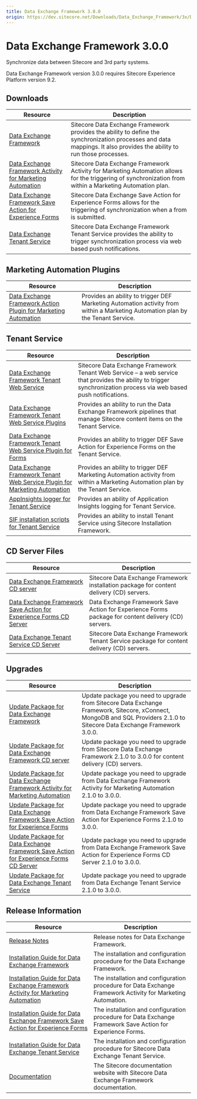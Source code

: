 ```yaml
---
title: Data Exchange Framework 3.0.0
origin: https://dev.sitecore.net/Downloads/Data_Exchange_Framework/3x/Data_Exchange_Framework_300.aspx
---
```


# Data Exchange Framework 3.0.0

Synchronize data between Sitecore and 3rd party systems.

  <Alert variant='warning' mb={4}>
    <AlertIcon />
    Data Exchange Framework version 3.0.0 requires Sitecore Experience Platform version 9.2.
  </Alert>
  

## Downloads

 | Resource | Description |
 | --- | --- |
 | [Data Exchange Framework](https://sitecoredev.azureedge.net/~/media/833DC3BC5EC14383AF658F372E073E2D.ashx?date=20190902T122636) | Sitecore Data Exchange Framework provides the ability to define the synchronization processes and data mappings. It also provides the ability to run those processes. |
 | [Data Exchange Framework Activity for Marketing Automation](https://sitecoredev.azureedge.net/~/media/A2C447BB57614875B1530A200BC6A712.ashx?date=20191010T094715) | Sitecore Data Exchange Framework Activity for Marketing Automation allows for the triggering of synchronization from within a Marketing Automation plan. |
 | [Data Exchange Framework Save Action for Experience Forms](https://sitecoredev.azureedge.net/~/media/2038CFA7E9914B9E88955FFB8C7501E1.ashx?date=20191010T094838) | Sitecore Data Exchange Save Action for Experience Forms allows for the triggering of synchronization when a from is submitted. |
 | [Data Exchange Tenant Service](https://sitecoredev.azureedge.net/~/media/99E61AD2B5D04E39B52EBEC8C8BFC8FE.ashx?date=20191010T095031) | Sitecore Data Exchange Framework Tenant Service provides the ability to trigger synchronization process via web based push notifications. |

## Marketing Automation Plugins

 | Resource | Description |
 | --- | --- |
 | [Data Exchange Framework Action Plugin for Marketing Automation](https://sitecoredev.azureedge.net/~/media/CF46E5613AE54E018EE27EA8C6B8C2FC.ashx?date=20191010T100030) | Provides an ability to trigger DEF Marketing Automation activity from within a Marketing Automation plan by the Tenant Service. |

## Tenant Service

 | Resource | Description |
 | --- | --- |
 | [Data Exchange Framework Tenant Web Service](https://sitecoredev.azureedge.net/~/media/453022A765954606B2EA2983A40C9C1F.ashx?date=20191010T100235) | Sitecore Data Exchange Framework Tenant Web Service – a web service that provides the ability to trigger synchronization process via web based push notifications. |
 | [Data Exchange Framework Tenant Web Service Plugins](https://sitecoredev.azureedge.net/~/media/CF92E3B3ABA24D0F974FFC8FB2BBC28C.ashx?date=20191010T100509) | Provides an ability to run the Data Exchange Framework pipelines that manage Sitecore content items on the Tenant Service. |
 | [Data Exchange Framework Tenant Web Service Plugin for Forms](https://sitecoredev.azureedge.net/~/media/9D0AEE6EF1104384BA156191E13296A5.ashx?date=20191010T100839) | Provides an ability to trigger DEF Save Action for Experience Forms on the Tenant Service. |
 | [Data Exchange Framework Tenant Web Service Plugin for Marketing Automation](https://sitecoredev.azureedge.net/~/media/E10E78AD9E734E51A702397FC147FD55.ashx?date=20191010T101014) | Provides an ability to trigger DEF Marketing Automation activity from within a Marketing Automation plan by the Tenant Service. |
 | [AppInsights logger for Tenant Service](https://sitecoredev.azureedge.net/~/media/B1CA80D318534F4CB68A87D41066FA93.ashx?date=20191010T101130) | Provides an ability of Application Insights logging for Tenant Service. |
 | [SIF installation scripts for Tenant Service](https://sitecoredev.azureedge.net/~/media/80EFE32AE6A24C599F8DB15B35F8CF0A.ashx?date=20191010T101243) | Provides an ability to install Tenant Service using Sitecore Installation Framework. |

## CD Server Files

 | Resource | Description |
 | --- | --- |
 | [Data Exchange Framework CD server](https://sitecoredev.azureedge.net/~/media/81010542864F4C349863705F02D1A843.ashx?date=20190902T122657) | Sitecore Data Exchange Framework installation package for content delivery (CD) servers. |
 | [Data Exchange Framework Save Action for Experience Forms CD Server](https://sitecoredev.azureedge.net/~/media/69ED4286A96145C9BE55123A7104B9C8.ashx?date=20191010T101548) | Data Exchange Framework Save Action for Experience Forms package for content delivery (CD) servers. |
 | [Data Exchange Tenant Service CD Server](https://sitecoredev.azureedge.net/~/media/FAD98F8E17024CF2B31E583A4503BEC8.ashx?date=20191010T101429) | Sitecore Data Exchange Framework Tenant Service package for content delivery (CD) servers. |

## Upgrades

 | Resource | Description |
 | --- | --- |
 | [Update Package for Data Exchange Framework](https://sitecoredev.azureedge.net/~/media/FA2FCADDE28746879C83C146DFABF0E9.ashx?date=20190923T111540) | Update package you need to upgrade from Sitecore Data Exchange Framework, Sitecore, xConnect, MongoDB and SQL Providers 2.1.0 to Sitecore Data Exchange Framework 3.0.0. |
 | [Update Package for Data Exchange Framework CD server](https://sitecoredev.azureedge.net/~/media/162233856EF44B168BB56716AC0A8BBF.ashx?date=20190923T111555) | Update package you need to upgrade from Sitecore Data Exchange Framework 2.1.0 to 3.0.0 for content delivery (CD) servers. |
 | [Update Package for Data Exchange Framework Activity for Marketing Automation](https://sitecoredev.azureedge.net/~/media/52911447151D4698B1D746ED4F438704.ashx?date=20191010T102528) | Update package you need to upgrade from Data Exchange Framework Activity for Marketing Automation 2.1.0 to 3.0.0. |
 | [Update Package for Data Exchange Framework Save Action for Experience Forms](https://sitecoredev.azureedge.net/~/media/45148642CF8E440FB69E33E1E3CD3961.ashx?date=20191010T102747) | Update package you need to upgrade from Data Exchange Framework Save Action for Experience Forms 2.1.0 to 3.0.0. |
 | [Update Package for Data Exchange Framework Save Action for Experience Forms CD Server](https://sitecoredev.azureedge.net/~/media/31702B66F1C24AE2B81F81295629D0A5.ashx?date=20191010T102916) | Update package you need to upgrade from Data Exchange Framework Save Action for Experience Forms CD Server 2.1.0 to 3.0.0. |
 | [Update Package for Data Exchange Tenant Service](https://sitecoredev.azureedge.net/~/media/4AB655ED1A1B4C3FB8EFF27419892204.ashx?date=20191010T102352) | Update package you need to upgrade from Data Exchange Tenant Service 2.1.0 to 3.0.0. |

## Release Information

 | Resource | Description |
 | --- | --- |
 | [Release Notes](/downloads/Data%20Exchange%20Framework/3x/Data%20Exchange%20Framework%20300/Release%20Notes) | Release notes for Data Exchange Framework. |
 | [Installation Guide for Data Exchange Framework](https://sitecoredev.azureedge.net/~/media/73B17A08803443EEA08C24A10C7A4EE5.ashx?date=20201117T115105) | The installation and configuration procedure for the Data Exchange Framework. |
 | [Installation Guide for Data Exchange Framework Activity for Marketing Automation](https://sitecoredev.azureedge.net/~/media/BBDCEEBB48894977ADD8DA2D40753FA4.ashx?date=20191210T134611) | The installation and configuration procedure for Data Exchange Framework Activity for Marketing Automation. |
 | [Installation Guide for Data Exchange Framework Save Action for Experience Forms](https://sitecoredev.azureedge.net/~/media/33685917898548EC91DA61C53EFEFFD4.ashx?date=20191021T103329) | The installation and configuration procedure for Data Exchange Framework Save Action for Experience Forms. |
 | [Installation Guide for Data Exchange Tenant Service](https://sitecoredev.azureedge.net/~/media/2F2D0B7AC8944B689CFC031B9B9513C4.ashx?date=20191021T103354) | The installation and configuration procedure for Sitecore Data Exchange Tenant Service. |
 | [Documentation](https://doc.sitecore.com/developers/def/30/data-exchange-framework/en/index-en.html) | The Sitecore documentation website with Sitecore Data Exchange Framework documentation. |